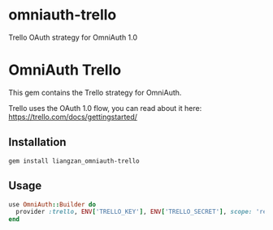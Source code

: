 omniauth-trello
===============

Trello OAuth strategy for OmniAuth 1.0

# OmniAuth Trello

This gem contains the Trello strategy for OmniAuth.

Trello uses the OAuth 1.0 flow, you can read about it here: https://trello.com/docs/gettingstarted/

## Installation

```
gem install liangzan_omniauth-trello
```

## Usage

``` ruby
use OmniAuth::Builder do
  provider :trello, ENV['TRELLO_KEY'], ENV['TRELLO_SECRET'], scope: 'read,write', app_name: 'YourApp'
end
```
